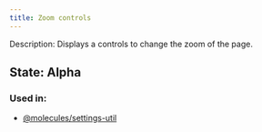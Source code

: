 ```yaml
---
title: Zoom controls
---
```


Description: Displays a controls to change the zoom of the page.

## State: Alpha

### Used in:
- [@molecules/settings-util](/?p=molecules-settings-util)
